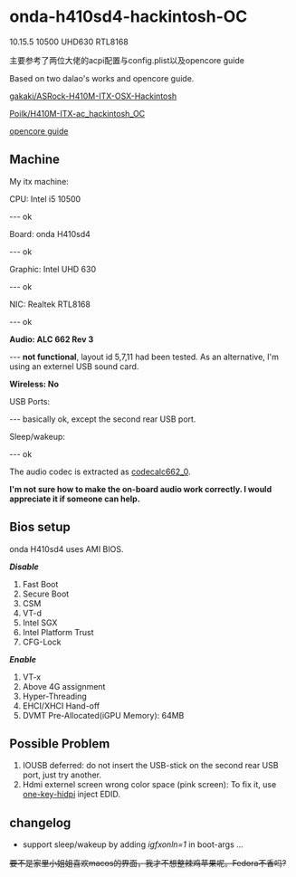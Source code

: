 # onda-h410sd4-hackintosh-OC

10.15.5 10500 UHD630 RTL8168

主要参考了两位大佬的acpi配置与config.plist以及opencore guide

Based on two dalao's works and opencore guide.

[gakaki/ASRock-H410M-ITX-OSX-Hackintosh](https://github.com/gakaki/ASRock-H410M-ITX-OSX-Hackintosh)

[Poilk/H410M-ITX-ac_hackintosh_OC](https://github.com/Poilk/H410M-ITX-ac_hackintosh_OC)

[opencore guide](https://dortania.github.io/OpenCore-Desktop-Guide/config.plist/comet-lake.html)

## Machine

My itx machine:

CPU: Intel i5 10500

--- ok

Board: onda H410sd4

--- ok

Graphic: Intel UHD 630

--- ok

NIC: Realtek RTL8168

--- ok

**Audio: ALC 662 Rev 3**

--- **not functional**, layout id 5,7,11 had been tested. As an alternative, I'm using an externel USB sound card.

**Wireless: No**

USB Ports:

--- basically ok, except the second rear USB port.

Sleep/wakeup:

--- ok

The audio codec is extracted as [codecalc662_0](./codecalc662_0). 

**I'm not sure how to make the on-board audio work correctly. I would appreciate it if someone can help.**

## Bios setup

onda H410sd4 uses AMI BIOS.

***Disable***
1. Fast Boot
2. Secure Boot
3. CSM
4. VT-d
5. Intel SGX
6. Intel Platform Trust
7. CFG-Lock

***Enable***

1. VT-x
2. Above 4G assignment
3. Hyper-Threading
4. EHCI/XHCI Hand-off
5. DVMT Pre-Allocated(iGPU Memory): 64MB

## Possible Problem

1. IOUSB deferred: do not insert the USB-stick on the second rear USB port, just try another.
2. Hdmi externel screen wrong color space (pink screen): To fix it, use [one-key-hidpi](https://github.com/xzhih/one-key-hidpi) inject EDID.

## changelog

- support sleep/wakeup by adding *igfxonln=1* in boot-args
...

~~要不是家里小姐姐喜欢macos的界面，我才不想整辣鸡苹果呢。Fedora不香吗?~~
